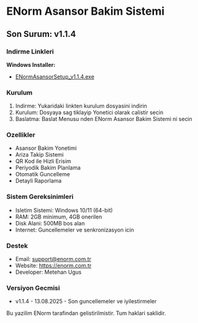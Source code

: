 ﻿# ENorm Asansor Bakim Sistemi

## Son Surum: v1.1.4

### Indirme Linkleri

**Windows Installer:**
- [ENormAsansorSetup_v1.1.4.exe](https://github.com/metehan-ugus/ENorm-Release/releases/latest/download/ENormAsansorSetup_v1.1.4.exe)

### Kurulum

1. Indirme: Yukaridaki linkten kurulum dosyasini indirin
2. Kurulum: Dosyaya sag tiklayip Yonetici olarak calistir secin
3. Baslatma: Baslat Menusu nden ENorm Asansor Bakim Sistemi ni secin

### Ozellikler

- Asansor Bakim Yonetimi
- Ariza Takip Sistemi
- QR Kod ile Hizli Erisim
- Periyodik Bakim Planlama
- Otomatik Guncelleme
- Detayli Raporlama

### Sistem Gereksinimleri

- Isletim Sistemi: Windows 10/11 (64-bit)
- RAM: 2GB minimum, 4GB onerilen
- Disk Alani: 500MB bos alan
- Internet: Guncellemeler ve senkronizasyon icin

### Destek

- Email: support@enorm.com.tr
- Website: https://enorm.com.tr
- Developer: Metehan Ugus

### Versiyon Gecmisi

- v1.1.4 - 13.08.2025 - Son guncellemeler ve iyilestirmeler

Bu yazilim ENorm tarafindan gelistirilmistir. Tum haklari saklidir.

